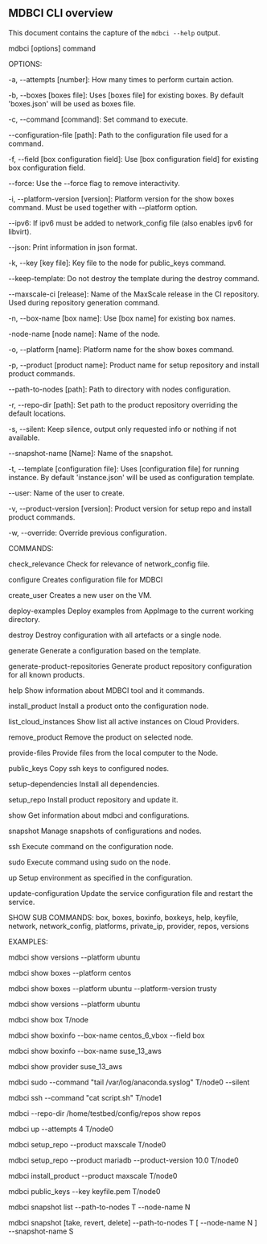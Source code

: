 ## MDBCI CLI overview

This document contains the capture of the `mdbci --help` output.

mdbci \[options\] command

OPTIONS:

-a, --attempts \[number\]: How many times to perform curtain action.

-b, --boxes \[boxes file\]: Uses \[boxes file\] for existing boxes. By
default 'boxes.json' will be used as boxes file.

-c, --command \[command\]: Set command to execute.

--configuration-file \[path\]: Path to the configuration file used for a
command.

-f, --field \[box configuration field\]: Use \[box configuration field\]
for existing box configuration field.

--force: Use the --force flag to remove interactivity.

-i, --platform-version \[version\]: Platform version for the show boxes
command. Must be used together with --platform option.

--ipv6: If ipv6 must be added to network\_config file (also enables ipv6
for libvirt).

--json: Print information in json format.

-k, --key \[key file\]: Key file to the node for public\_keys command.

--keep-template: Do not destroy the template during the destroy command.

--maxscale-ci \[release\]: Name of the MaxScale release in the CI
repository. Used during repository generation command.

-n, --box-name \[box name\]: Use \[box name\] for existing box names.

-node-name \[node name\]: Name of the node.

-o, --platform \[name\]: Platform name for the show boxes command.

-p, --product \[product name\]: Product name for setup repository and
install product commands.

--path-to-nodes \[path\]: Path to directory with nodes configuration.

-r, --repo-dir \[path\]: Set path to the product repository overriding
the default locations.

-s, --silent: Keep silence, output only requested info or nothing if not
available.

--snapshot-name \[Name\]: Name of the snapshot.

-t, --template \[configuration file\]: Uses \[configuration file\] for
running instance. By default 'instance.json' will be used as
configuration template.

--user: Name of the user to create.

-v, --product-version \[version\]: Product version for setup repo and
install product commands.

-w, --override: Override previous configuration.

COMMANDS:

check\_relevance Check for relevance of network\_config file.

configure Creates configuration file for MDBCI

create_user Creates a new user on the VM.

deploy-examples Deploy examples from AppImage to the current working
directory.

destroy Destroy configuration with all artefacts or a single node.

generate Generate a configuration based on the template.

generate-product-repositories Generate product repository configuration
for all known products.

help Show information about MDBCI tool and it commands.

install\_product Install a product onto the configuration node.

list\_cloud\_instances Show list all active instances on Cloud Providers.

remove\_product Remove the product on selected node.

provide-files Provide files from the local computer to the Node.

public\_keys Copy ssh keys to configured nodes.

setup-dependencies Install all dependencies.

setup\_repo Install product repository and update it.

show Get information about mdbci and configurations.

snapshot Manage snapshots of configurations and nodes.

ssh Execute command on the configuration node.

sudo Execute command using sudo on the node.

up Setup environment as specified in the configuration.

update-configuration Update the service configuration file and restart the service.

SHOW SUB COMMANDS: box, boxes, boxinfo, boxkeys, help, keyfile, network,
network\_config, platforms, private\_ip, provider, repos, versions

EXAMPLES:

mdbci show versions --platform ubuntu

mdbci show boxes --platform centos

mdbci show boxes --platform ubuntu --platform-version trusty

mdbci show versions --platform ubuntu

mdbci show box T/node

mdbci show boxinfo --box-name centos\_6\_vbox --field box

mdbci show boxinfo --box-name suse\_13\_aws

mdbci show provider suse\_13\_aws

mdbci sudo --command "tail /var/log/anaconda.syslog" T/node0 --silent

mdbci ssh --command "cat script.sh" T/node1

mdbci --repo-dir /home/testbed/config/repos show repos

mdbci up --attempts 4 T/node0

mdbci setup\_repo --product maxscale T/node0

mdbci setup\_repo --product mariadb --product-version 10.0 T/node0

mdbci install\_product --product maxscale T/node0

mdbci public\_keys --key keyfile.pem T/node0

mdbci snapshot list --path-to-nodes T --node-name N

mdbci snapshot \[take, revert, delete\] --path-to-nodes T \[ --node-name
N \] --snapshot-name S
